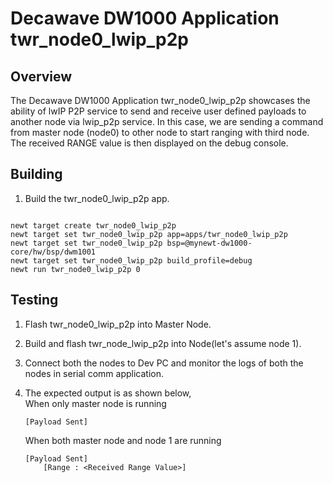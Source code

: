 <!--
#
# Licensed to the Apache Software Foundation (ASF) under one
# or more contributor license agreements.  See the NOTICE file
# distributed with this work for additional information
# regarding copyright ownership.  The ASF licenses this file
# to you under the Apache License, Version 2.0 (the
# "License"); you may not use this file except in compliance
# with the License.  You may obtain a copy of the License at
#
# http://www.apache.org/licenses/LICENSE-2.0
#
# Unless required by applicable law or agreed to in writing,
# software distributed under the License is distributed on an
# "AS IS" BASIS, WITHOUT WARRANTIES OR CONDITIONS OF ANY
#  KIND, either express or implied.  See the License for the
# specific language governing permissions and limitations
# under the License.
#
-->

# Decawave DW1000 Application twr_node0_lwip_p2p

## Overview
The Decawave DW1000 Application twr_node0_lwip_p2p showcases the ability of lwIP P2P service to send and receive 
user defined payloads to another node via lwip_p2p service.
In this case, we are sending a command from master node (node0) to other node to start ranging with third node.
The received RANGE value is then displayed on the debug console.

## Building

1. Build the twr_node0_lwip_p2p app.

```no-highlight

newt target create twr_node0_lwip_p2p
newt target set twr_node0_lwip_p2p app=apps/twr_node0_lwip_p2p
newt target set twr_node0_lwip_p2p bsp=@mynewt-dw1000-core/hw/bsp/dwm1001
newt target set twr_node0_lwip_p2p build_profile=debug 
newt run twr_node0_lwip_p2p 0
```

## Testing

1. Flash twr_node0_lwip_p2p into Master Node.
2. Build and flash twr_node_lwip_p2p into Node(let's assume node 1).
3. Connect both the nodes to Dev PC and monitor the logs of both the nodes in serial comm application.
4. The expected output is as shown below,  
	When only master node is running  
	```
	[Payload Sent]
	```

	When both master node and node 1 are running  
	```
	[Payload Sent]  
		[Range : <Received Range Value>]
	```
